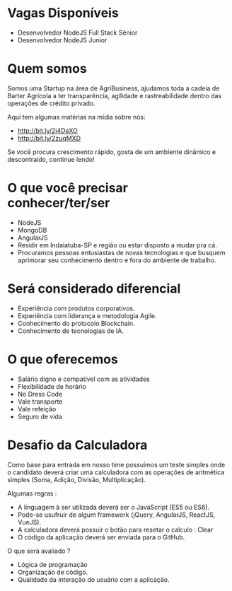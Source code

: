 Vagas Disponíveis
========

* Desenvolvedor NodeJS Full Stack Sênior
* Desenvolvedor NodeJS Junior

Quem somos
========

Somos uma Startup na área de AgriBusiness, ajudamos toda a cadeia de Barter Agrícola a ter transparência, agilidade e rastreabilidade dentro das operações de crédito privado.

Aqui tem algumas matérias na mídia sobre nós:

* http://bit.ly/2j4DeXO
* http://bit.ly/2zuqMXD

Se você procura crescimento rápido, gosta de um ambiente dinâmico e descontraído, continue lendo!

O que você precisar conhecer/ter/ser
========

* NodeJS
* MongoDB 
* AngularJS
* Residir em Indaiatuba-SP e região ou estar disposto a mudar pra cá.
* Procuramos pessoas entusiastas de novas tecnologias e que busquem aprimorar seu conhecimento dentro e fora do ambiente de trabalho. 

Será considerado diferencial
========

* Experiência com produtos corporativos.
* Experiência com liderança e metodologia Agile.
* Conhecimento do protocolo Blockchain.
* Conhecimento de tecnologias de IA. 

O que oferecemos
========

* Salário digno e compatível com as atividades
* Flexibilidade de horário
* No Dress Code
* Vale transporte
* Vale refeição
* Seguro de vida 

Desafio da Calculadora
========

Como base para entrada em nosso time possuímos um teste simples onde o candidato deverá criar uma calculadora com as operações de aritmética simples (Soma, Adição, Divisão, Multiplicação). 

Algumas regras :

* A linguagem à ser utilizada deverá ser o JavaScript (ES5 ou ES6).
* Pode-se usufruir de algum framework (jQuery, AngularJS, ReactJS, VueJS).
* A calculadora deverá possuir o botão para resetar o calculo : Clear 
* O código da aplicação deverá ser enviada para o GitHub.


O que será avaliado ? 

* Lógica de programação
* Organização de código. 
* Qualidade da interação do usuário com a aplicação.



